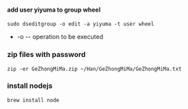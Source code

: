 #### add user yiyuma to group wheel
```
sudo dseditgroup -o edit -a yiyuma -t user wheel
```
- -o -- operation to be executed

### zip files with password
```
zip -er GeZhongMiMa.zip ~/Han/GeZhongMiMa/GeZhongMiMa.txt
```

### install nodejs
```
brew install node
```





